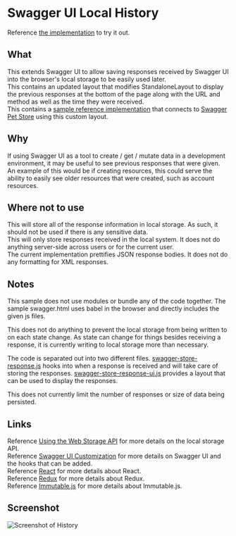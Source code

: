 # Swagger UI Local History

Reference [the implementation](https://danbehar.github.io/swagger-ui-localhistory/swagger.html) to try it out.
## What
This extends Swagger UI to allow saving responses received by Swagger UI into the browser's local storage to be easily used later.   
This contains an updated layout that modifies StandaloneLayout to display the previous responses at the bottom of the page along with the URL and method as well as the time they were received.  
This contains a [sample reference implementation](./swagger.html) that connects to [Swagger Pet Store](http://petstore.swagger.io/) using this custom layout.  

## Why
If using Swagger UI as a tool to create / get / mutate data in a development environment, it may be useful to see previous responses that were given. An example of this would be if creating resources, this could serve the ability to easily see older resources that were created, such as account resources.  

## Where not to use
This will store all of the response information in local storage. As such, it should not be used if there is any sensitive data.  
This will only store responses received in the local system. It does not do anything server-side across users or for the current user.  
The current implementation prettifies JSON response bodies. It does not do any formatting for XML responses.  

## Notes
This sample does not use modules or bundle any of the code together. The sample swagger.html uses babel in the browser and directly includes the given js files.  

This does not do anything to prevent the local storage from being written to on each state change. As state can change for things besides receiving a response, it is currently writing to local storage more than necessary.  

The code is separated out into two different files. [swagger-store-response.js](./swagger-store-response.js) hooks into when a response is received and will take care of storing the responses. [swagger-store-response-ui.js](./swagger-store-response-ui.js) provides a layout that can be used to display the responses.  

This does not currently limit the number of responses or size of data being persisted.  

## Links
Reference [Using the Web Storage API](https://developer.mozilla.org/en-US/docs/Web/API/Web_Storage_API/Using_the_Web_Storage_API) for more details on the local storage API.  
Reference [Swagger UI Customization](https://github.com/swagger-api/swagger-ui/tree/master/docs/customization) for more details on Swagger UI and the hooks that can be added.  
Reference [React](https://reactjs.org/) for more details about React.  
Reference [Redux](https://redux.js.org/) for more details about Redux.  
Reference [Immutable.js](https://facebook.github.io/immutable-js/) for more details about Immutable.js.  

## Screenshot
![Screenshot of History](https://danbehar.github.com/swagger-ui-localhistory-screenshot.png)